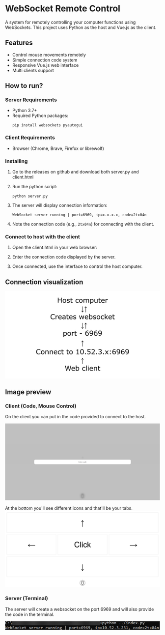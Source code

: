 # WebSocket Remote Control

A system for remotely controlling your computer functions using WebSockets. This project uses Python as the host and Vue.js as the client.

## Features

- Control mouse movements remotely
- Simple connection code system
- Responsive Vue.js web interface
- Multi clients support

## How to run?

### Server Requirements

- Python 3.7+
- Required Python packages:
  ```
  pip install websockets pyautogui
  ```

### Client Requirements

- Browser (Chrome, Brave, Firefox or librewolf)

### Installing

1. Go to the releases on github and download both server.py and client.html
2. Run the python script:

   ```
   python server.py
   ```

3. The server will display connection information:

   ```
   WebSocket server running | port=6969, ip=x.x.x.x, code=2tx04n
   ```

4. Note the connection code (e.g., `2tx04n`) for connecting with the client.

### Connect to host with the client

1. Open the client.html in your web browser:

2. Enter the connection code displayed by the server.

3. Once connected, use the interface to control the host computer.

## Connection visualization

![logic](./assets/images/logic.jpg)

## Image preview

### Client (Code, Mouse Control)

On the client you can put in the code provided to connect to the host.

![code](./assets/images/clientPreviewCode.png)

At the bottom you'll see different icons and that'll be your tabs.
![mouse](./assets/images/clientPreviewMouse.png)

### Server (Terminal)

The server will create a websocket on the port 6969 and will also provide the code in the terminal.

![server](/assets/images/serverPreview.png)
